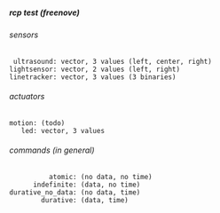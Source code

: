 ##### rcp test (freenove)

###### sensors
```
 ultrasound: vector, 3 values (left, center, right)
lightsensor: vector, 2 values (left, right)
linetracker: vector, 3 values (3 binaries)
```

###### actuators
```
motion: (todo)
   led: vector, 3 values
```

###### commands (in general)
```
          atomic: (no data, no time)
      indefinite: (data, no time)
durative_no_data: (no data, time)
        durative: (data, time)
```

